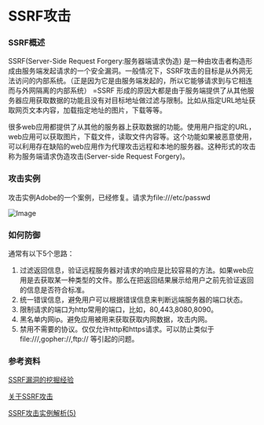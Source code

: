# SSRF攻击

### SSRF概述
SSRF(Server-Side Request Forgery:服务器端请求伪造) 是一种由攻击者构造形成由服务端发起请求的一个安全漏洞。一般情况下，SSRF攻击的目标是从外网无法访问的内部系统。（正是因为它是由服务端发起的，所以它能够请求到与它相连而与外网隔离的内部系统）
=SSRF 形成的原因大都是由于服务端提供了从其他服务器应用获取数据的功能且没有对目标地址做过滤与限制。比如从指定URL地址获取网页文本内容，加载指定地址的图片，下载等等。

很多web应用都提供了从其他的服务器上获取数据的功能。使用用户指定的URL，web应用可以获取图片，下载文件，读取文件内容等。这个功能如果被恶意使用，可以利用存在缺陷的web应用作为代理攻击远程和本地的服务器。这种形式的攻击称为服务端请求伪造攻击(Server-side Request Forgery)。

### 攻击实例
攻击实例Adobe的一个案例，已经修复。请求为file:///etc/passwd

![Image](http://blogimages.oss-cn-hangzhou.aliyuncs.com/ssrf.jpg)

### 如何防御

通常有以下5个思路：
1. 过滤返回信息，验证远程服务器对请求的响应是比较容易的方法。如果web应用是去获取某一种类型的文件。那么在把返回结果展示给用户之前先验证返回的信息是否符合标准。
2. 统一错误信息，避免用户可以根据错误信息来判断远端服务器的端口状态。
3. 限制请求的端口为http常用的端口，比如，80,443,8080,8090。
4. 黑名单内网ip。避免应用被用来获取获取内网数据，攻击内网。
5. 禁用不需要的协议。仅仅允许http和https请求。可以防止类似于file:///,gopher://,ftp:// 等引起的问题。

### 参考资料
[SSRF漏洞的挖掘经验](http://bobao.360.cn/learning/detail/240.html)

[关于SSRF攻击](http://evilcos.me/?p=221)

[SSRF攻击实例解析(5)](http://netsecurity.51cto.com/art/201312/424038_4.htm)
